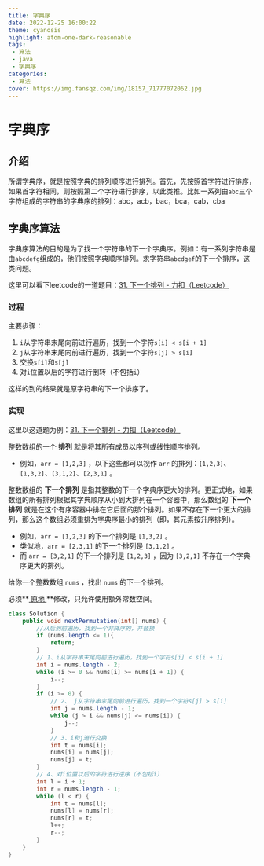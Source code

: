 ```yaml
---
title: 字典序
date: 2022-12-25 16:00:22
theme: cyanosis
highlight: atom-one-dark-reasonable
tags:
 - 算法
 - java
 - 字典序
categories:
 - 算法
cover: https://img.fansqz.com/img/18157_71777072062.jpg
---
```


# 字典序
## 介绍
所谓字典序，就是按照字典的排列顺序进行排列。首先，先按照首字符进行排序，如果首字符相同，则按照第二个字符进行排序，以此类推。比如一系列由`abc`三个字符组成的字符串的字典序的排列：abc，acb，bac，bca，cab，cba
## 字典序算法
字典序算法的目的是为了找一个字符串的下一个字典序。例如：有一系列字符串是由`abcdefg`组成的，他们按照字典顺序排列。求字符串`abcdgef`的下一个排序，这类问题。

这里可以看下leetcode的一道题目：[31. 下一个排列 - 力扣（Leetcode）](https://leetcode.cn/problems/next-permutation/description/)

### 过程
主要步骤：

1. `i`从字符串末尾向前进行遍历，找到一个字符`s[i] < s[i + 1]`
2. `j`从字符串末尾向前进行遍历，找到一个字符`s[j] > s[i]`
3. 交换`s[i]`和`s[j]`
4. 对`i`位置以后的字符进行倒转（不包括`i`）

这样的到的结果就是原字符串的下一个排序了。

### 实现

这里以这道题为例：[31. 下一个排列 - 力扣（Leetcode）](https://leetcode.cn/problems/next-permutation/description/)



整数数组的一个 **排列** 就是将其所有成员以序列或线性顺序排列。

- 例如，`arr = [1,2,3]` ，以下这些都可以视作 `arr` 的排列：`[1,2,3]`、`[1,3,2]`、`[3,1,2]`、`[2,3,1]` 。

整数数组的 **下一个排列** 是指其整数的下一个字典序更大的排列。更正式地，如果数组的所有排列根据其字典顺序从小到大排列在一个容器中，那么数组的 **下一个排列** 就是在这个有序容器中排在它后面的那个排列。如果不存在下一个更大的排列，那么这个数组必须重排为字典序最小的排列（即，其元素按升序排列）。

- 例如，`arr = [1,2,3]` 的下一个排列是 `[1,3,2]` 。
- 类似地，`arr = [2,3,1]` 的下一个排列是 `[3,1,2]` 。
- 而 `arr = [3,2,1]` 的下一个排列是 `[1,2,3]` ，因为 `[3,2,1]` 不存在一个字典序更大的排列。

给你一个整数数组 `nums` ，找出 `nums` 的下一个排列。

必须**[ 原地 ](https://baike.baidu.com/item/原地算法)**修改，只允许使用额外常数空间。

~~~java
class Solution {
    public void nextPermutation(int[] nums) {
        //从后到前遍历，找到一个非降序的，并替换
        if (nums.length <= 1){
            return;
        }
        // 1、i从字符串末尾向前进行遍历，找到一个字符s[i] < s[i + 1]
        int i = nums.length - 2;
        while (i >= 0 && nums[i] >= nums[i + 1]) {
            i--;
        }
        if (i >= 0) {
            // 2、 j从字符串末尾向前进行遍历，找到一个字符s[j] > s[i]
            int j = nums.length - 1;
            while (j > i && nums[j] <= nums[i]) {
                j--;
            }
            // 3、i和j进行交换
            int t = nums[i];
            nums[i] = nums[j];
            nums[j] = t;
        }
        // 4、对i位置以后的字符进行逆序（不包括i）
        int l = i + 1;
        int r = nums.length - 1;
        while (l < r) {
            int t = nums[l];
            nums[l] = nums[r];
            nums[r] = t;
            l++;
            r--;
        }
    }
}
~~~

